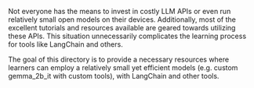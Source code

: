 Not everyone has the means to invest in costly LLM APIs or even run relatively small open models on their devices. Additionally, most of the excellent tutorials and resources available are geared towards utilizing these APIs. This situation unnecessarily complicates the learning process for tools like LangChain and others.

The goal of this directory is to provide a necessary resources where learners can employ a relatively small yet efficient models (e.g. custom gemma_2b_it with custom tools), with LangChain and other tools.